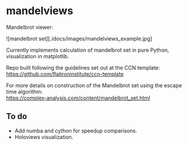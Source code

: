 # mandelviews
Mandelbrot viewer:

![mandelbrot set][./docs/images/mandelviews_example.jpg]

Currently implements calculation of mandelbrot set in pure Python, visualization in matplotlib.
 

Repo built following the guidelines set out at the CCN template:    
 https://github.com/flatironinstitute/ccn-template


For more details on construction of the Mandelbrot set using the escape time 
algorithm:        
https://complex-analysis.com/content/mandelbrot_set.html


## To do
- Add numba and cython for speedup comparisons. 
- Holoviews visualization. 

